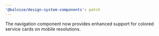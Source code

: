 ```yaml
---
'@baloise/design-system-components': patch
---
```


The navigation component now provides enhanced support for colored service cards on mobile resolutions.
